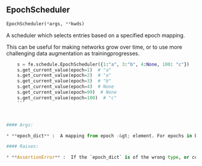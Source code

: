 ## EpochScheduler
```python
EpochScheduler(*args, **kwds)
```
A scheduler which selects entries based on a specified epoch mapping.

This can be useful for making networks grow over time, or to use more challenging data augmentation as trainingprogresses.


```python
    s = fe.schedule.EpochScheduler({1:"a", 3:"b", 4:None, 100: "c"})
    s.get_current_value(epoch=1)  # "a"
    s.get_current_value(epoch=2)  # "a"
    s.get_current_value(epoch=3)  # "b"
    s.get_current_value(epoch=4)  # None
    s.get_current_value(epoch=99)  # None
    s.get_current_value(epoch=100)  # "c"
    ```



#### Args:

* **epoch_dict** :  A mapping from epoch -&gt; element. For epochs in between keys in the dictionary, the closest prior key            will be used to determine which element to return. None values may be used to cause nothing to happen for a            particular epoch.

#### Raises:

* **AssertionError** :  If the `epoch_dict` is of the wrong type, or contains invalid keys.    